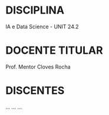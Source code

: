 # DISCIPLINA 
IA e Data Science - UNIT 24.2

# DOCENTE TITULAR
Prof. Mentor Cloves Rocha

# DISCENTES
...
...
...

